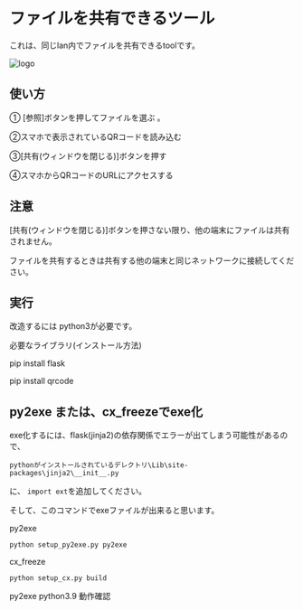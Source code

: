# ファイルを共有できるツール

これは、同じlan内でファイルを共有できるtoolです。

![logo](https://raw.githubusercontent.com/rihitosan/file_kyouyuu/main/logo.png)

## 使い方

① [参照]ボタンを押してファイルを選ぶ 。

②スマホで表示されているQRコードを読み込む

③[共有(ウィンドウを閉じる)]ボタンを押す

④スマホからQRコードのURLにアクセスする

## 注意

[共有(ウィンドウを閉じる)]ボタンを押さない限り、他の端末にファイルは共有されません。


ファイルを共有するときは共有する他の端末と同じネットワークに接続してください。


## 実行

改造するには python3が必要です。

必要なライブラリ(インストール方法)

pip install flask

pip install qrcode

## py2exe または、cx_freezeでexe化

exe化するには、flask(jinja2)の依存関係でエラーが出てしまう可能性があるので、

```
pythonがインストールされているデレクトリ\Lib\site-packages\jinja2\__init__.py
```
に、 ```import ext```を追加してください。

そして、このコマンドでexeファイルが出来ると思います。


py2exe
```
python setup_py2exe.py py2exe
```

cx_freeze
```
python setup_cx.py build
```

py2exe python3.9 動作確認 
